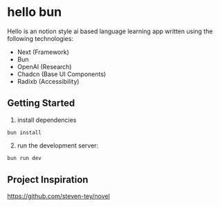 # hello bun



Hello is an notion style ai based language learning app written using the following technologies:

- Next   (Framework)
- Bun    
- OpenAI (Research)
- Chadcn (Base UI Components)
- Radixb (Accessibility)


## Getting Started

1. install dependencies

```
bun install
```

2. run the development server:

```bash
bun run dev
```


## Project Inspiration

https://github.com/steven-tey/novel



